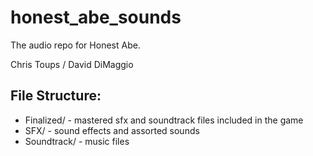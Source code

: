 # honest_abe_sounds
The audio repo for Honest Abe.

Chris Toups / David DiMaggio

## File Structure:
  - Finalized/ - mastered sfx and soundtrack files included in the game
  - SFX/ - sound effects and assorted sounds
  - Soundtrack/ - music files
